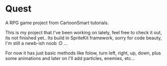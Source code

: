 Quest
=====

A RPG game project from CartoonSmart tutorials.

This is my project that I've been working on lately, feel free to check it out, its not finished yet..
Its build in SpriteKit framework, sorry for code beauty, I'm still a newb-ish noob :D ...

For now it has just basic methods like folow, turn left, right, up, down, plus
some animations and later on I'll add particles, enemies, etc...
